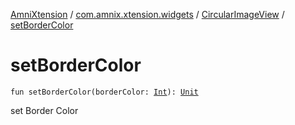 [AmniXtension](../../index.md) / [com.amnix.xtension.widgets](../index.md) / [CircularImageView](index.md) / [setBorderColor](./set-border-color.md)

# setBorderColor

`fun setBorderColor(borderColor: `[`Int`](https://kotlinlang.org/api/latest/jvm/stdlib/kotlin/-int/index.html)`): `[`Unit`](https://kotlinlang.org/api/latest/jvm/stdlib/kotlin/-unit/index.html)

set Border Color

